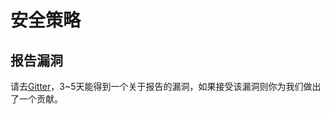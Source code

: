 # 安全策略

## 报告漏洞

请去[Gitter](https://gitter.im/xiaozhu2007-github-io/ICON)，3~5天能得到一个关于报告的漏洞，如果接受该漏洞则你为我们做出了一个贡献。
